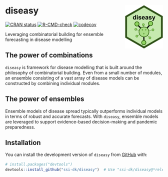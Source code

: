 # diseasy <a href="https://ssi-dk.github.io/diseasy/"><img src="man/figures/logo.png" align="right" height="138" alt="diseasy website" /></a>
[![CRAN status](https://www.r-pkg.org/badges/version/diseasy)](https://CRAN.R-project.org/package=diseasy)
[![R-CMD-check](https://github.com/ssi-dk/diseasy/actions/workflows/R-CMD-check.yaml/badge.svg)](https://github.com/ssi-dk/diseasy/actions/workflows/R-CMD-check.yaml)
[![codecov](https://codecov.io/gh/ssi-dk/diseasy/graph/badge.svg?token=7RRVVVHOWR)](https://codecov.io/gh/ssi-dk/diseasy)

Leveraging combinatorial building for ensemble forecasting in disease modelling

## The power of combinations
`diseasy` is framework for disease modelling that is built around the philosophy of combinatorial building.
Even from a small number of modules, an ensemble consisting of a vast array of disease models can be constructed by combining individual modules.

## The power of ensembles
Ensemble models of disease spread typically outperforms individual models in terms of robust and accurate forecasts.
With `diseasy`, ensemble models are leveraged to support evidence-based decision-making and pandemic preparedness.

## Installation

You can install the development version of `diseasy` from [GitHub](https://github.com/) with:

``` r
# install.packages("devtools")
devtools::install_github("ssi-dk/diseasy")  # Use "ssi-dk/diseasy@*release" to install the latest release version
```

